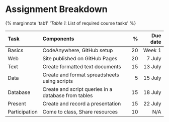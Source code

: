 # Assignment Breakdown

{% marginnote 'tab1' '*Table 1*: List of required course tasks' %}

| **Task** | **Components** | **%** | **Due date** |  
| :------- | :------------- | ----: | -----------: |  
| Basics | CodeAnywhere, GitHub setup | 20 | Week 1 |  
| Web | Site published on GitHub Pages | 20 | 7 July |  
| Text | Create formatted text documents | 15 | 13 July |  
| Data | Create and format spreadsheets using scripts | 5 | 15 July |  
| Database | Create and script queries in a database from tables | 15 | 18 July |  
| Present | Create and record a presentation | 15 | 22 July |  
| Participation | Come to class, Share resources | 10 | N/A |  